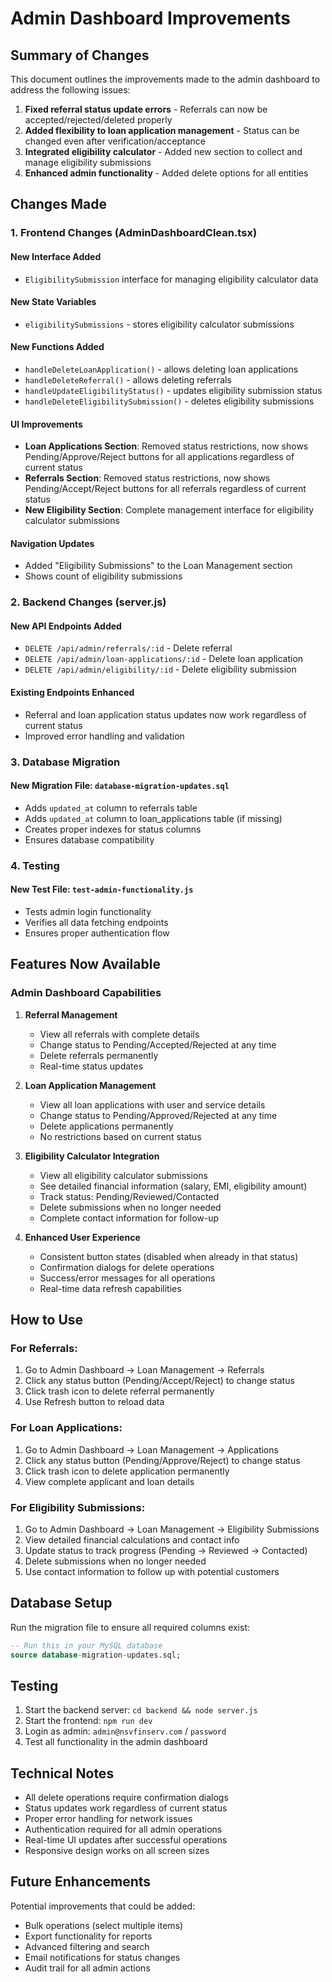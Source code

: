 # Admin Dashboard Improvements

## Summary of Changes

This document outlines the improvements made to the admin dashboard to address the following issues:

1. **Fixed referral status update errors** - Referrals can now be accepted/rejected/deleted properly
2. **Added flexibility to loan application management** - Status can be changed even after verification/acceptance
3. **Integrated eligibility calculator** - Added new section to collect and manage eligibility submissions
4. **Enhanced admin functionality** - Added delete options for all entities

## Changes Made

### 1. Frontend Changes (AdminDashboardClean.tsx)

#### New Interface Added
- `EligibilitySubmission` interface for managing eligibility calculator data

#### New State Variables
- `eligibilitySubmissions` - stores eligibility calculator submissions

#### New Functions Added
- `handleDeleteLoanApplication()` - allows deleting loan applications
- `handleDeleteReferral()` - allows deleting referrals  
- `handleUpdateEligibilityStatus()` - updates eligibility submission status
- `handleDeleteEligibilitySubmission()` - deletes eligibility submissions

#### UI Improvements
- **Loan Applications Section**: Removed status restrictions, now shows Pending/Approve/Reject buttons for all applications regardless of current status
- **Referrals Section**: Removed status restrictions, now shows Pending/Accept/Reject buttons for all referrals regardless of current status
- **New Eligibility Section**: Complete management interface for eligibility calculator submissions

#### Navigation Updates
- Added "Eligibility Submissions" to the Loan Management section
- Shows count of eligibility submissions

### 2. Backend Changes (server.js)

#### New API Endpoints Added
- `DELETE /api/admin/referrals/:id` - Delete referral
- `DELETE /api/admin/loan-applications/:id` - Delete loan application  
- `DELETE /api/admin/eligibility/:id` - Delete eligibility submission

#### Existing Endpoints Enhanced
- Referral and loan application status updates now work regardless of current status
- Improved error handling and validation

### 3. Database Migration

#### New Migration File: `database-migration-updates.sql`
- Adds `updated_at` column to referrals table
- Adds `updated_at` column to loan_applications table (if missing)
- Creates proper indexes for status columns
- Ensures database compatibility

### 4. Testing

#### New Test File: `test-admin-functionality.js`
- Tests admin login functionality
- Verifies all data fetching endpoints
- Ensures proper authentication flow

## Features Now Available

### Admin Dashboard Capabilities

1. **Referral Management**
   - View all referrals with complete details
   - Change status to Pending/Accepted/Rejected at any time
   - Delete referrals permanently
   - Real-time status updates

2. **Loan Application Management**
   - View all loan applications with user and service details
   - Change status to Pending/Approved/Rejected at any time
   - Delete applications permanently
   - No restrictions based on current status

3. **Eligibility Calculator Integration**
   - View all eligibility calculator submissions
   - See detailed financial information (salary, EMI, eligibility amount)
   - Track status: Pending/Reviewed/Contacted
   - Delete submissions when no longer needed
   - Complete contact information for follow-up

4. **Enhanced User Experience**
   - Consistent button states (disabled when already in that status)
   - Confirmation dialogs for delete operations
   - Success/error messages for all operations
   - Real-time data refresh capabilities

## How to Use

### For Referrals:
1. Go to Admin Dashboard → Loan Management → Referrals
2. Click any status button (Pending/Accept/Reject) to change status
3. Click trash icon to delete referral permanently
4. Use Refresh button to reload data

### For Loan Applications:
1. Go to Admin Dashboard → Loan Management → Applications  
2. Click any status button (Pending/Approve/Reject) to change status
3. Click trash icon to delete application permanently
4. View complete applicant and loan details

### For Eligibility Submissions:
1. Go to Admin Dashboard → Loan Management → Eligibility Submissions
2. View detailed financial calculations and contact info
3. Update status to track progress (Pending → Reviewed → Contacted)
4. Delete submissions when no longer needed
5. Use contact information to follow up with potential customers

## Database Setup

Run the migration file to ensure all required columns exist:

```sql
-- Run this in your MySQL database
source database-migration-updates.sql;
```

## Testing

1. Start the backend server: `cd backend && node server.js`
2. Start the frontend: `npm run dev`
3. Login as admin: `admin@nsvfinserv.com` / `password`
4. Test all functionality in the admin dashboard

## Technical Notes

- All delete operations require confirmation dialogs
- Status updates work regardless of current status
- Proper error handling for network issues
- Authentication required for all admin operations
- Real-time UI updates after successful operations
- Responsive design works on all screen sizes

## Future Enhancements

Potential improvements that could be added:
- Bulk operations (select multiple items)
- Export functionality for reports
- Advanced filtering and search
- Email notifications for status changes
- Audit trail for all admin actions
